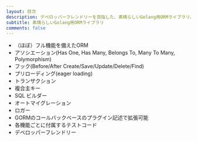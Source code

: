 ```yaml
---
layout: 目次
description: デベロッパーフレンドリーを目指した、素晴らしいGolang用ORMライブラリ。
subtitle: 素晴らしいGolang用ORMライブラリ
comments: false
---
```

* <i class="fa fa-arrow-circle-right" aria-hidden="true"></i> （ほぼ）フル機能を備えたORM
* <i class="fa fa-arrow-circle-right" aria-hidden="true"></i> アソシエーション(Has One, Has Many, Belongs To, Many To Many, Polymorphism)
* <i class="fa fa-arrow-circle-right" aria-hidden="true"></i> フック(Before/After Create/Save/Update/Delete/Find)
* <i class="fa fa-arrow-circle-right" aria-hidden="true"></i> プリローディング(eager loading)
* <i class="fa fa-arrow-circle-right" aria-hidden="true"></i> トランザクション
* <i class="fa fa-arrow-circle-right" aria-hidden="true"></i> 複合主キー
* <i class="fa fa-arrow-circle-right" aria-hidden="true"></i> SQL ビルダー
* <i class="fa fa-arrow-circle-right" aria-hidden="true"></i> オートマイグレーション
* <i class="fa fa-arrow-circle-right" aria-hidden="true"></i> ロガー
* <i class="fa fa-arrow-circle-right" aria-hidden="true"></i> GORMのコールバックベースのプラグイン記述で拡張可能
* <i class="fa fa-arrow-circle-right" aria-hidden="true"></i> 各機能ごとに付属するテストコード
* <i class="fa fa-arrow-circle-right" aria-hidden="true"></i> デベロッパーフレンドリー